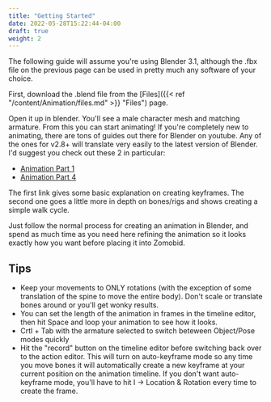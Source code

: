 ```yaml
---
title: "Getting Started"
date: 2022-05-28T15:22:44-04:00
draft: true
weight: 2
---
```


The following guide will assume you're using Blender 3.1, although the .fbx file on the previous page can be used in pretty much any software of your choice.

First, download the .blend file from the [Files]({{< ref "/content/Animation/files.md" >}} "Files") page.

Open it up in blender. You'll see a male character mesh and matching armature. From this you can start animating! If you're completely new to animating, there are tons of guides out there for Blender on youtube. Any of the ones for v2.8+ will translate very easily to the latest version of Blender. I'd suggest you check out these 2 in particular:

- [Animation Part 1](https://youtu.be/zp6kCe5Kmf4)
- [Animation Part 4](https://youtu.be/nlT9rYcIRzU)

The first link gives some basic explanation on creating keyframes. The second one goes a little more in depth on bones/rigs and shows creating a simple walk cycle.

Just follow the normal process for creating an animation in Blender, and spend as much time as you need here refining the animation so it looks exactly how you want before placing it into Zomobid.

## Tips
- Keep your movements to ONLY rotations (with the exception of some translation of the spine to move the entire body). Don't scale or translate bones around or you'll get wonky results.
- You can set the length of the animation in frames in the timeline editor, then hit Space and loop your animation to see how it looks.
- Crtl + Tab with the armature selected to switch beteween Object/Pose modes quickly
- Hit the "record" button on the timeline editor before switching back over to the action editor. This will turn on auto-keyframe mode so any time you move bones it will automatically create a new keyframe at your current position on the animation timeline. If you don't want auto-keyframe mode, you'll have to hit I -> Location & Rotation every time to create the frame.